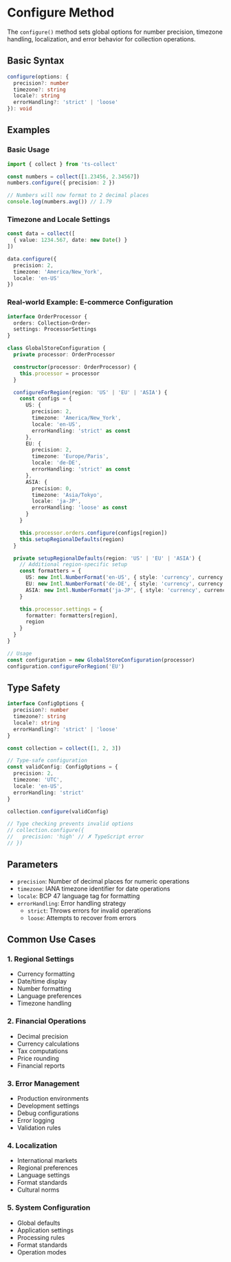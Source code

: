 # Configure Method

The `configure()` method sets global options for number precision, timezone handling, localization, and error behavior for collection operations.

## Basic Syntax

```typescript
configure(options: {
  precision?: number
  timezone?: string
  locale?: string
  errorHandling?: 'strict' | 'loose'
}): void
```

## Examples

### Basic Usage

```typescript
import { collect } from 'ts-collect'

const numbers = collect([1.23456, 2.34567])
numbers.configure({ precision: 2 })

// Numbers will now format to 2 decimal places
console.log(numbers.avg()) // 1.79
```

### Timezone and Locale Settings

```typescript
const data = collect([
  { value: 1234.567, date: new Date() }
])

data.configure({
  precision: 2,
  timezone: 'America/New_York',
  locale: 'en-US'
})
```

### Real-world Example: E-commerce Configuration

```typescript
interface OrderProcessor {
  orders: Collection<Order>
  settings: ProcessorSettings
}

class GlobalStoreConfiguration {
  private processor: OrderProcessor

  constructor(processor: OrderProcessor) {
    this.processor = processor
  }

  configureForRegion(region: 'US' | 'EU' | 'ASIA') {
    const configs = {
      US: {
        precision: 2,
        timezone: 'America/New_York',
        locale: 'en-US',
        errorHandling: 'strict' as const
      },
      EU: {
        precision: 2,
        timezone: 'Europe/Paris',
        locale: 'de-DE',
        errorHandling: 'strict' as const
      },
      ASIA: {
        precision: 0,
        timezone: 'Asia/Tokyo',
        locale: 'ja-JP',
        errorHandling: 'loose' as const
      }
    }

    this.processor.orders.configure(configs[region])
    this.setupRegionalDefaults(region)
  }

  private setupRegionalDefaults(region: 'US' | 'EU' | 'ASIA') {
    // Additional region-specific setup
    const formatters = {
      US: new Intl.NumberFormat('en-US', { style: 'currency', currency: 'USD' }),
      EU: new Intl.NumberFormat('de-DE', { style: 'currency', currency: 'EUR' }),
      ASIA: new Intl.NumberFormat('ja-JP', { style: 'currency', currency: 'JPY' })
    }

    this.processor.settings = {
      formatter: formatters[region],
      region
    }
  }
}

// Usage
const configuration = new GlobalStoreConfiguration(processor)
configuration.configureForRegion('EU')
```

## Type Safety

```typescript
interface ConfigOptions {
  precision?: number
  timezone?: string
  locale?: string
  errorHandling?: 'strict' | 'loose'
}

const collection = collect([1, 2, 3])

// Type-safe configuration
const validConfig: ConfigOptions = {
  precision: 2,
  timezone: 'UTC',
  locale: 'en-US',
  errorHandling: 'strict'
}

collection.configure(validConfig)

// Type checking prevents invalid options
// collection.configure({
//   precision: 'high' // ✗ TypeScript error
// })
```

## Parameters

- `precision`: Number of decimal places for numeric operations
- `timezone`: IANA timezone identifier for date operations
- `locale`: BCP 47 language tag for formatting
- `errorHandling`: Error handling strategy
  - `strict`: Throws errors for invalid operations
  - `loose`: Attempts to recover from errors

## Common Use Cases

### 1. Regional Settings

- Currency formatting
- Date/time display
- Number formatting
- Language preferences
- Timezone handling

### 2. Financial Operations

- Decimal precision
- Currency calculations
- Tax computations
- Price rounding
- Financial reports

### 3. Error Management

- Production environments
- Development settings
- Debug configurations
- Error logging
- Validation rules

### 4. Localization

- International markets
- Regional preferences
- Language settings
- Format standards
- Cultural norms

### 5. System Configuration

- Global defaults
- Application settings
- Processing rules
- Format standards
- Operation modes
